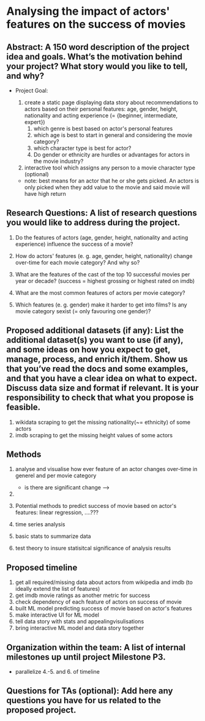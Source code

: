 # Analysing the impact of actors' features on the success of movies
## Abstract: A 150 word description of the project idea and goals. What’s the motivation behind your project? What story would you like to tell, and why?
- Project Goal: 
    1. create a static page displaying data story about recommendations to actors based on their personal features: age, gender, height, nationality and acting experience (= {beginner, intermediate, expert})
        1. which genre is best based on actor's personal features
        2. which age is best to start in general and considering the movie category?
        3. which character type is best for actor?
        4. Do gender or ethnicity are hurdles or advantages for actors in the movie industry?
    2. interactive tool which assigns any person to a movie character type (optional)

    - note: best means for an actor that he or she gets picked. An actors is only picked when they add value to the movie and said movie will have high return

## Research Questions: A list of research questions you would like to address during the project.
1. Do the features of actors (age, gender, height, nationality and acting experience) influence the success of a movie?
2. How do actors' features (e. g. age, gender, height, nationality) change over-time for each movie category? And why so?
2. What are the features of the cast of the top 10 successful movies per year or decade? (success = highest grossing or highest rated on imdb)
3. What are the most common features of actors per movie category?


4. Which features (e. g. gender) make it harder to get into films? Is any movie category sexist (= only favouring one gender)?

## Proposed additional datasets (if any): List the additional dataset(s) you want to use (if any), and some ideas on how you expect to get, manage, process, and enrich it/them. Show us that you’ve read the docs and some examples, and that you have a clear idea on what to expect. Discuss data size and format if relevant. It is your responsibility to check that what you propose is feasible.
1. wikidata scraping to get the missing nationality(~= ethnicity) of some actors 
2. imdb scraping to get the missing height values of some actors

## Methods
1. analyse and visualise how ever feature of an actor changes over-time in generel and per movie category
    - is there are significant change --> 
2. 

1. Potential methods to predict success of movie based on actor's features: linear regression, ....???
2. time series analysis
3. basic stats to summarize data
4. test theory to insure statisitcal significance of analysis results

## Proposed timeline
1. get all required/missing data about actors from wikipedia and imdb (to ideally extend the list of features)
2. get imdb movie ratings as another metric for success
3. check dependency of each feature of actors on success of movie
4. built ML model predicting success of movie based on actor's features
5. make interactive UI for ML model
6. tell data story with stats and appealingvisulisations
7. bring interactive ML model and data story together

## Organization within the team: A list of internal milestones up until project Milestone P3.
- parallelize 4.-5. and 6. of timeline

## Questions for TAs (optional): Add here any questions you have for us related to the proposed project.

